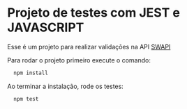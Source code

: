 
# Projeto de testes com JEST e JAVASCRIPT

Esse é um projeto para realizar validações na API
[SWAPI](https://awesomeopensource.com/project/elangosundar/awesome-README-templates)

Para rodar o projeto primeiro execute o comando: 

```bash
  npm install
```

Ao terminar a instalação, rode os testes: 

```bash
  npm test
```


